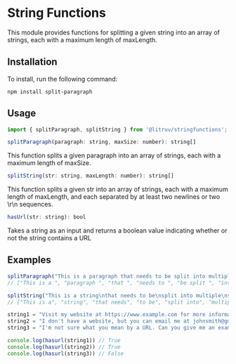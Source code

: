 # String Functions
This module provides functions for splitting a given string into an array of strings, each with a maximum length of maxLength.

## Installation
To install, run the following command:


```
npm install split-paragraph

```

## Usage
```js
import { splitParagraph, splitString } from '@litruv/stringfunctions';
```

```js
splitParagraph(paragraph: string, maxSize: number): string[]
```

This function splits a given paragraph into an array of strings, each with a maximum length of maxSize.

```js
splitString(str: string, maxLength: number): string[]
```
This function splits a given str into an array of strings, each with a maximum length of maxLength, and each separated by at least two newlines or two \r\n sequences.

```js
hasUrl(str: string): bool
```
Takes a string as an input and returns a boolean value indicating whether or not the string contains a URL

## Examples

```js
splitParagraph("This is a paragraph that needs to be split into multiple strings", 10);
// ["This is a ", "paragraph ", "that ", "needs to ", "be split ", "into ", "multiple ", "strings"]

splitString("This is a string\nthat needs to be\nsplit into multiple\nstrings", 10);
// ["This is a", "string", "that needs", "to be", "split into", "multiple", "strings"]

string1 = "Visit my website at https://www.example.com for more information."
string2 = "I don't have a website, but you can email me at johnsmith@gmail.com."
string3 = "I'm not sure what you mean by a URL. Can you give me an example?"

console.log(hasurl(string1)) // True
console.log(hasurl(string2)) // True
console.log(hasurl(string3)) // False

```
